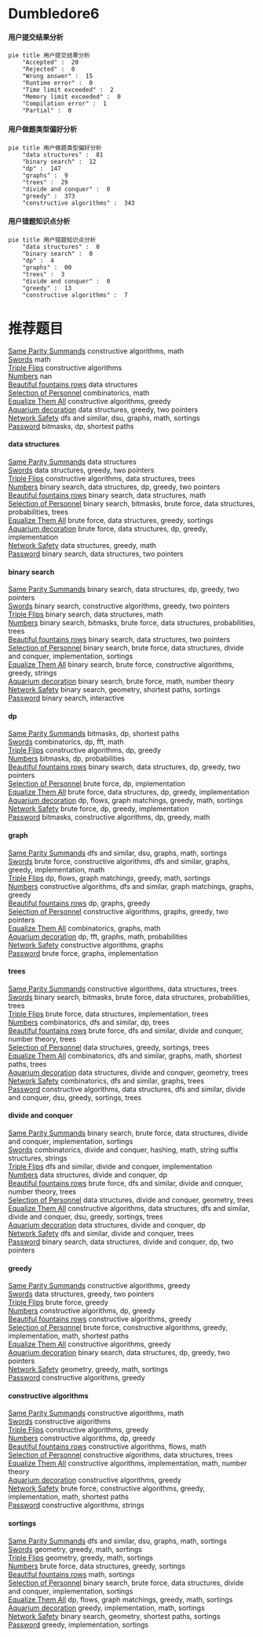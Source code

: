 # Dumbledore6
<!-- tabs:start -->
#### **用户提交结果分析**

```mermaid
pie title 用户提交结果分析
    "Accepted" :  20
    "Rejected" :  0
    "Wrong answer" :  15
    "Runtime error" :  0
    "Time limit exceeded" :  2
    "Memory limit exceeded" :  0
    "Compilation error" :  1
    "Partial" :  0
```
#### **用户做题类型偏好分析**

```mermaid
pie title 用户做题类型偏好分析
    "data structures" :  81
    "binary search" :  12
    "dp" :  147
    "graphs" :  9
    "trees" :  29
    "divide and conquer" :  0
    "greedy" :  373
    "constructive algorithms" :  343
```
#### **用户错题知识点分析**

```mermaid
pie title 用户错题知识点分析
    "data structures" :  0
    "binary search" :  0
    "dp" :  4
    "graphs" :  00
    "trees" :  3
    "divide and conquer" :  0
    "greedy" :  13
    "constructive algorithms" :  7
```
<!-- tabs:end -->
# 推荐题目
[Same Parity Summands](http://codeforces.com/problemset/problem/1352/B)		constructive algorithms,
                        math		  
[Swords](http://codeforces.com/problemset/problem/1216/D)		math		  
[Triple Flips](https://codeforces.com/contest/1071/problem/C)		constructive algorithms		  
[Numbers](http://codeforces.com/problemset/problem/241/D)		nan		  
[Beautiful fountains rows](http://codeforces.com/problemset/problem/799/F)		data structures		  
[Selection of Personnel](http://codeforces.com/problemset/problem/630/F)		combinatorics,
                        math		  
[Equalize Them All](http://codeforces.com/problemset/problem/1144/D)		constructive algorithms,
                        greedy		  
[Aquarium decoration](http://codeforces.com/problemset/problem/799/E)		data structures,
                        greedy,
                        two pointers		  
[Network Safety](http://codeforces.com/problemset/problem/1039/C)		dfs and similar,
                        dsu,
                        graphs,
                        math,
                        sortings		  
[Password](http://codeforces.com/problemset/problem/79/D)		bitmasks,
                        dp,
                        shortest paths		  
<!-- tabs:start -->
#### **data structures**
[Same Parity Summands](http://codeforces.com/problemset/problem/799/F)		data structures		  
[Swords](http://codeforces.com/problemset/problem/799/E)		data structures,
                        greedy,
                        two pointers		  
[Triple Flips](http://codeforces.com/problemset/problem/482/B)		constructive algorithms,
                        data structures,
                        trees		  
[Numbers](http://codeforces.com/problemset/problem/1492/C)		binary search,
                        data structures,
                        dp,
                        greedy,
                        two pointers		  
[Beautiful fountains rows](http://codeforces.com/problemset/problem/1490/G)		binary search,
                        data structures,
                        math		  
[Selection of Personnel](http://codeforces.com/problemset/problem/1479/D)		binary search,
                        bitmasks,
                        brute force,
                        data structures,
                        probabilities,
                        trees		  
[Equalize Them All](http://codeforces.com/problemset/problem/1497/A)		brute force,
                        data structures,
                        greedy,
                        sortings		  
[Aquarium decoration](http://codeforces.com/problemset/problem/1491/C)		brute force,
                        data structures,
                        dp,
                        greedy,
                        implementation		  
[Network Safety](http://codeforces.com/problemset/problem/1492/B)		data structures,
                        greedy,
                        math		  
[Password](http://codeforces.com/problemset/problem/1436/E)		binary search,
                        data structures,
                        two pointers		  
#### **binary search**
[Same Parity Summands](http://codeforces.com/problemset/problem/1492/C)		binary search,
                        data structures,
                        dp,
                        greedy,
                        two pointers		  
[Swords](http://codeforces.com/problemset/problem/1463/D)		binary search,
                        constructive algorithms,
                        greedy,
                        two pointers		  
[Triple Flips](http://codeforces.com/problemset/problem/1490/G)		binary search,
                        data structures,
                        math		  
[Numbers](http://codeforces.com/problemset/problem/1479/D)		binary search,
                        bitmasks,
                        brute force,
                        data structures,
                        probabilities,
                        trees		  
[Beautiful fountains rows](http://codeforces.com/problemset/problem/1436/E)		binary search,
                        data structures,
                        two pointers		  
[Selection of Personnel](http://codeforces.com/problemset/problem/1461/D)		binary search,
                        brute force,
                        data structures,
                        divide and conquer,
                        implementation,
                        sortings		  
[Equalize Them All](http://codeforces.com/problemset/problem/1493/C)		binary search,
                        brute force,
                        constructive algorithms,
                        greedy,
                        strings		  
[Aquarium decoration](http://codeforces.com/problemset/problem/1487/D)		binary search,
                        brute force,
                        math,
                        number theory		  
[Network Safety](http://codeforces.com/problemset/problem/1486/B)		binary search,
                        geometry,
                        shortest paths,
                        sortings		  
[Password](http://codeforces.com/problemset/problem/1486/C1)		binary search,
                        interactive		  
#### **dp**
[Same Parity Summands](http://codeforces.com/problemset/problem/79/D)		bitmasks,
                        dp,
                        shortest paths		  
[Swords](http://codeforces.com/problemset/problem/1487/G)		combinatorics,
                        dp,
                        fft,
                        math		  
[Triple Flips](http://codeforces.com/problemset/problem/1420/C1)		constructive algorithms,
                        dp,
                        greedy		  
[Numbers](http://codeforces.com/problemset/problem/482/C)		bitmasks,
                        dp,
                        probabilities		  
[Beautiful fountains rows](http://codeforces.com/problemset/problem/1492/C)		binary search,
                        data structures,
                        dp,
                        greedy,
                        two pointers		  
[Selection of Personnel](https://codeforces.com/contest/1457/problem/C)		brute force,
                        dp,
                        implementation		  
[Equalize Them All](http://codeforces.com/problemset/problem/1491/C)		brute force,
                        data structures,
                        dp,
                        greedy,
                        implementation		  
[Aquarium decoration](http://codeforces.com/problemset/problem/1437/C)		dp,
                        flows,
                        graph matchings,
                        greedy,
                        math,
                        sortings		  
[Network Safety](http://codeforces.com/problemset/problem/1499/B)		brute force,
                        dp,
                        greedy,
                        implementation		  
[Password](http://codeforces.com/problemset/problem/1491/D)		bitmasks,
                        constructive algorithms,
                        dp,
                        greedy,
                        math		  
#### **graph**
[Same Parity Summands](http://codeforces.com/problemset/problem/1039/C)		dfs and similar,
                        dsu,
                        graphs,
                        math,
                        sortings		  
[Swords](http://codeforces.com/problemset/problem/1487/C)		brute force,
                        constructive algorithms,
                        dfs and similar,
                        graphs,
                        greedy,
                        implementation,
                        math		  
[Triple Flips](http://codeforces.com/problemset/problem/1437/C)		dp,
                        flows,
                        graph matchings,
                        greedy,
                        math,
                        sortings		  
[Numbers](http://codeforces.com/problemset/problem/1470/D)		constructive algorithms,
                        dfs and similar,
                        graph matchings,
                        graphs,
                        greedy		  
[Beautiful fountains rows](http://codeforces.com/problemset/problem/1476/C)		dp,
                        graphs,
                        greedy		  
[Selection of Personnel](http://codeforces.com/problemset/problem/1304/D)		constructive algorithms,
                        graphs,
                        greedy,
                        two pointers		  
[Equalize Them All](http://codeforces.com/problemset/problem/1475/C)		combinatorics,
                        graphs,
                        math		  
[Aquarium decoration](http://codeforces.com/problemset/problem/553/E)		dp,
                        fft,
                        graphs,
                        math,
                        probabilities		  
[Network Safety](http://codeforces.com/problemset/problem/1495/C)		constructive algorithms,
                        graphs		  
[Password](http://codeforces.com/problemset/problem/1510/K)		brute force,
                        graphs,
                        implementation		  
#### **trees**
[Same Parity Summands](http://codeforces.com/problemset/problem/482/B)		constructive algorithms,
                        data structures,
                        trees		  
[Swords](http://codeforces.com/problemset/problem/1479/D)		binary search,
                        bitmasks,
                        brute force,
                        data structures,
                        probabilities,
                        trees		  
[Triple Flips](http://codeforces.com/problemset/problem/1511/C)		brute force,
                        data structures,
                        implementation,
                        trees		  
[Numbers](http://codeforces.com/problemset/problem/1499/F)		combinatorics,
                        dfs and similar,
                        dp,
                        trees		  
[Beautiful fountains rows](http://codeforces.com/problemset/problem/1491/E)		brute force,
                        dfs and similar,
                        divide and conquer,
                        number theory,
                        trees		  
[Selection of Personnel](http://codeforces.com/problemset/problem/1466/D)		data structures,
                        greedy,
                        sortings,
                        trees		  
[Equalize Them All](http://codeforces.com/problemset/problem/1495/D)		combinatorics,
                        dfs and similar,
                        graphs,
                        math,
                        shortest paths,
                        trees		  
[Aquarium decoration](http://codeforces.com/problemset/problem/1303/G)		data structures,
                        divide and conquer,
                        geometry,
                        trees		  
[Network Safety](http://codeforces.com/problemset/problem/1454/E)		combinatorics,
                        dfs and similar,
                        graphs,
                        trees		  
[Password](http://codeforces.com/problemset/problem/1494/D)		constructive algorithms,
                        data structures,
                        dfs and similar,
                        divide and conquer,
                        dsu,
                        greedy,
                        sortings,
                        trees		  
#### **divide and conquer**
[Same Parity Summands](http://codeforces.com/problemset/problem/1461/D)		binary search,
                        brute force,
                        data structures,
                        divide and conquer,
                        implementation,
                        sortings		  
[Swords](http://codeforces.com/problemset/problem/1466/G)		combinatorics,
                        divide and conquer,
                        hashing,
                        math,
                        string suffix structures,
                        strings		  
[Triple Flips](http://codeforces.com/problemset/problem/1490/D)		dfs and similar,
                        divide and conquer,
                        implementation		  
[Numbers](https://codeforces.com/contest/1483/problem/C)		data structures,
                        divide and conquer,
                        dp		  
[Beautiful fountains rows](http://codeforces.com/problemset/problem/1491/E)		brute force,
                        dfs and similar,
                        divide and conquer,
                        number theory,
                        trees		  
[Selection of Personnel](http://codeforces.com/problemset/problem/1303/G)		data structures,
                        divide and conquer,
                        geometry,
                        trees		  
[Equalize Them All](http://codeforces.com/problemset/problem/1494/D)		constructive algorithms,
                        data structures,
                        dfs and similar,
                        divide and conquer,
                        dsu,
                        greedy,
                        sortings,
                        trees		  
[Aquarium decoration](http://codeforces.com/problemset/problem/1482/E)		data structures,
                        divide and conquer,
                        dp		  
[Network Safety](http://codeforces.com/problemset/problem/566/C)		dfs and similar,
                        divide and conquer,
                        trees		  
[Password](http://codeforces.com/problemset/problem/1428/F)		binary search,
                        data structures,
                        divide and conquer,
                        dp,
                        two pointers		  
#### **greedy**
[Same Parity Summands](http://codeforces.com/problemset/problem/1144/D)		constructive algorithms,
                        greedy		  
[Swords](http://codeforces.com/problemset/problem/799/E)		data structures,
                        greedy,
                        two pointers		  
[Triple Flips](http://codeforces.com/problemset/problem/1118/D1)		brute force,
                        greedy		  
[Numbers](http://codeforces.com/problemset/problem/1420/C1)		constructive algorithms,
                        dp,
                        greedy		  
[Beautiful fountains rows](http://codeforces.com/problemset/problem/482/A)		constructive algorithms,
                        greedy		  
[Selection of Personnel](http://codeforces.com/problemset/problem/1421/D)		brute force,
                        constructive algorithms,
                        greedy,
                        implementation,
                        math,
                        shortest paths		  
[Equalize Them All](http://codeforces.com/problemset/problem/1450/F)		constructive algorithms,
                        greedy		  
[Aquarium decoration](http://codeforces.com/problemset/problem/1492/C)		binary search,
                        data structures,
                        dp,
                        greedy,
                        two pointers		  
[Network Safety](https://codeforces.com/contest/1496/problem/C)		geometry,
                        greedy,
                        math,
                        sortings		  
[Password](http://codeforces.com/problemset/problem/1493/A)		constructive algorithms,
                        greedy		  
#### **constructive algorithms**
[Same Parity Summands](http://codeforces.com/problemset/problem/1352/B)		constructive algorithms,
                        math		  
[Swords](https://codeforces.com/contest/1071/problem/C)		constructive algorithms		  
[Triple Flips](http://codeforces.com/problemset/problem/1144/D)		constructive algorithms,
                        greedy		  
[Numbers](http://codeforces.com/problemset/problem/1420/C1)		constructive algorithms,
                        dp,
                        greedy		  
[Beautiful fountains rows](http://codeforces.com/problemset/problem/457/E)		constructive algorithms,
                        flows,
                        math		  
[Selection of Personnel](http://codeforces.com/problemset/problem/482/B)		constructive algorithms,
                        data structures,
                        trees		  
[Equalize Them All](http://codeforces.com/problemset/problem/1419/E)		constructive algorithms,
                        implementation,
                        math,
                        number theory		  
[Aquarium decoration](http://codeforces.com/problemset/problem/482/A)		constructive algorithms,
                        greedy		  
[Network Safety](http://codeforces.com/problemset/problem/1421/D)		brute force,
                        constructive algorithms,
                        greedy,
                        implementation,
                        math,
                        shortest paths		  
[Password](http://codeforces.com/problemset/problem/1421/C)		constructive algorithms,
                        strings		  
#### **sortings**
[Same Parity Summands](http://codeforces.com/problemset/problem/1039/C)		dfs and similar,
                        dsu,
                        graphs,
                        math,
                        sortings		  
[Swords](https://codeforces.com/contest/1496/problem/C)		geometry,
                        greedy,
                        math,
                        sortings		  
[Triple Flips](http://codeforces.com/problemset/problem/1495/A)		geometry,
                        greedy,
                        math,
                        sortings		  
[Numbers](http://codeforces.com/problemset/problem/1497/A)		brute force,
                        data structures,
                        greedy,
                        sortings		  
[Beautiful fountains rows](http://codeforces.com/problemset/problem/1427/A)		math,
                        sortings		  
[Selection of Personnel](http://codeforces.com/problemset/problem/1461/D)		binary search,
                        brute force,
                        data structures,
                        divide and conquer,
                        implementation,
                        sortings		  
[Equalize Them All](http://codeforces.com/problemset/problem/1437/C)		dp,
                        flows,
                        graph matchings,
                        greedy,
                        math,
                        sortings		  
[Aquarium decoration](http://codeforces.com/problemset/problem/1473/A)		greedy,
                        implementation,
                        math,
                        sortings		  
[Network Safety](http://codeforces.com/problemset/problem/1486/B)		binary search,
                        geometry,
                        shortest paths,
                        sortings		  
[Password](http://codeforces.com/problemset/problem/1480/B)		greedy,
                        implementation,
                        sortings		  
<!-- tabs:end -->
